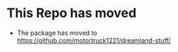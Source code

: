 # This Repo has moved

- The package has moved to https://github.com/motortruck1221/dreamland-stuff/
